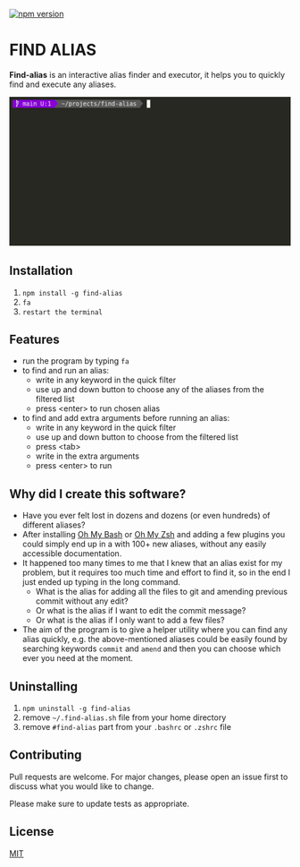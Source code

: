 [![npm version](https://badge.fury.io/js/find-alias.svg)](https://badge.fury.io/js/find-alias)

# FIND ALIAS

**Find-alias** is an interactive alias finder and executor, it helps you to quickly find and execute any aliases.

![find-alias-example](https://raw.githubusercontent.com/blzsaa/find-alias/main/find-alias.gif)

## Installation

1. `npm install -g find-alias`
1. `fa`
1. `restart the terminal`

## Features

- run the program by typing `fa`
- to find and run an alias:
  - write in any keyword in the quick filter
  - use up and down button to choose any of the aliases from the filtered list
  - press \<enter> to run chosen alias
- to find and add extra arguments before running an alias:
  - write in any keyword in the quick filter
  - use up and down button to choose from the filtered list
  - press \<tab>
  - write in the extra arguments
  - press \<enter> to run

## Why did I create this software?

- Have you ever felt lost in dozens and dozens (or even hundreds) of different aliases?
- After installing [Oh My Bash](https://github.com/ohmybash/oh-my-bash) or
  [Oh My Zsh](https://github.com/ohmyzsh/ohmyzsh) and adding a few plugins you could simply end up in a with 100+ new
  aliases, without any easily accessible documentation.
- It happened too many times to me that I knew that an alias exist for my problem, but it requires too much time and
  effort to find it, so in the end I just ended up typing in the long command.
  - What is the alias for adding all the files to git and amending previous commit without any edit?
  - Or what is the alias if I want to edit the commit message?
  - Or what is the alias if I only want to add a few files?
- The aim of the program is to give a helper utility where you can find any alias quickly, e.g. the above-mentioned
  aliases could be easily found by searching keywords `commit` and `amend` and then you can choose which ever you need
  at the moment.

## Uninstalling

1. `npm uninstall -g find-alias`
1. remove `~/.find-alias.sh` file from your home directory
1. remove `#find-alias` part from your `.bashrc` or `.zshrc` file

## Contributing

Pull requests are welcome. For major changes, please open an issue first to discuss what you would like to change.

Please make sure to update tests as appropriate.

## License

[MIT](https://choosealicense.com/licenses/mit/)
